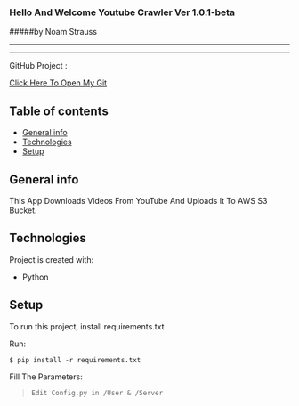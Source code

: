 

### Hello And Welcome Youtube Crawler Ver 1.0.1-beta 
#####by Noam Strauss
* * *
___
GitHub Project :

[Click Here To Open My Git](https://github.com/Noamstrauss/YouTube_Crawler)
## Table of contents
* [General info](#general-info)
* [Technologies](#technologies)
* [Setup](#setup)

## General info
This App Downloads Videos From YouTube And Uploads It To AWS S3 Bucket.


## Technologies
Project is created with:
* Python
	
## Setup
To run this project, install requirements.txt

Run:
```
$ pip install -r requirements.txt
```
Fill The Parameters:
> `Edit Config.py in /User & /Server`